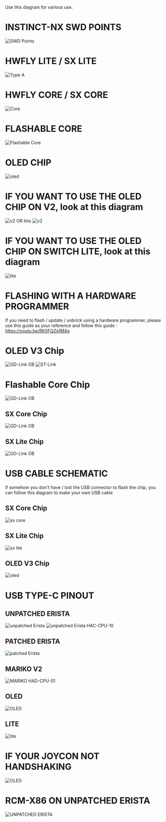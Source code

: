 Use this diagram for various use.

# INSTINCT-NX SWD POINTS

![SWD Points](https://github.com/sthetix/DIAGRAM/blob/main/Instinct-NX-SWD-Points.jpg)




# HWFLY LITE / SX LITE

![Type A](https://github.com/sthetix/OLED-DIAGRAM/blob/main/OLED-DIAGRAM-LITE.jpg)

# HWFLY CORE / SX CORE

![Core](https://github.com/sthetix/OLED-DIAGRAM/blob/main/OLED-DIAGRAM-CORE.jpg)

# FLASHABLE CORE

![Flashable Core](https://github.com/sthetix/DIAGRAM/blob/main/OLED-DIAGRAM-FLASHABLE-CORE.jpg)

# OLED CHIP 
![oled](https://github.com/sthetix/OLED-DIAGRAM/blob/main/OLED-DIAGRAM-CHIP-OLED.jpg)

# IF YOU WANT TO USE THE OLED CHIP ON V2, look at this diagram
![v2](https://github.com/sthetix/MODCHIP-DIAGRAM/blob/main/OLED-on-V2-Diagram-Version-2.jpg)
OR this
![v2](https://github.com/sthetix/MODCHIP-DIAGRAM/blob/main/OLED-on-V2.jpg)

# IF YOU WANT TO USE THE OLED CHIP ON SWITCH LITE, look at this diagram

![lite](https://github.com/sthetix/MODCHIP-DIAGRAM/blob/main/OLED%20on%20LITE.png)



# FLASHING WITH A HARDWARE PROGRAMMER

If you need to flash / update / unbrick using a hardware programmer, please use this guide as your reference
and follow this guide : https://youtu.be/RK5FQZe1MAs

# OLED V3 Chip
![GD-Link OB](https://github.com/sthetix/OLED-DIAGRAM/blob/main/OLED-CHIP-SWD-GDLINK-OB.jpg)
![ST-Link](https://github.com/sthetix/OLED-DIAGRAM/blob/main/OLED-CHIP-SWD-ST-LINK.jpg)

# Flashable Core Chip
![GD-Link OB](https://github.com/sthetix/DIAGRAM/blob/main/Flashable-Core-SWD.jpg)


## SX Core Chip
![GD-Link OB](https://github.com/sthetix/MODCHIP-DIAGRAM/blob/main/sxcore-schematics.jpg)

## SX Lite Chip
![GD-Link OB](https://github.com/sthetix/MODCHIP-DIAGRAM/blob/main/sxlite-schematics-2.jpg)

# USB CABLE SCHEMATIC

If somehow you don't have / lost the USB connector to flash the chip, you can follow this diagram to make your own USB cable
## SX Core Chip
![sx core](https://github.com/sthetix/MODCHIP-DIAGRAM/blob/main/sxcore-usb-schematics.jpg)
## SX Lite Chip
![sx lite](https://github.com/sthetix/MODCHIP-DIAGRAM/blob/main/sxlite-usb-schematics.jpg)
## OLED V3 Chip
![oled](https://github.com/sthetix/MODCHIP-DIAGRAM/blob/main/OLED-CHIP-USB-Schematic.jpg)

# USB TYPE-C PINOUT

## UNPATCHED ERISTA
![unpatched Erista](https://github.com/sthetix/DIAGRAM/blob/main/ERISTA-USB-TYPE-C-PINOUT.jpg)
![unpatched Erista HAC-CPU-10](https://github.com/sthetix/DIAGRAM/blob/main/USB-Erista-HAC-CPU-10-Pinout.jpg)

## PATCHED ERISTA
![patched Erista](https://github.com/sthetix/DIAGRAM/blob/main/USB-Patched-Erista-Pinout.jpg)

## MARIKO V2 
![MARIKO HAD-CPU-01](https://github.com/sthetix/DIAGRAM/blob/main/USB-V2-Mariko-Pinout.jpg)

## OLED
![OLED](https://github.com/sthetix/DIAGRAM/blob/main/USB-OLED-PINOUT.jpg)

## LITE
![lite](https://github.com/sthetix/DIAGRAM/blob/main/USB-LITE-PINOUT.jpg)

# IF YOUR JOYCON NOT HANDSHAKING
![OLED](https://github.com/sthetix/DIAGRAM/blob/main/OLED-JOYCON-ERROR.jpg)

# RCM-X86 ON UNPATCHED ERISTA
![UNPATCHED ERISTA](https://github.com/sthetix/DIAGRAM/blob/main/Unpatched%20Erista%20RCM-X86.png)

